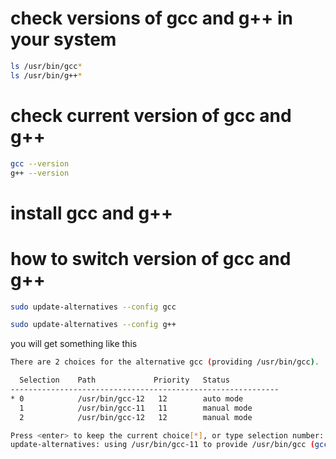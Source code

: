# check versions of gcc and g++ in your system
```bash
ls /usr/bin/gcc*
ls /usr/bin/g++*
```
# check current version of gcc and g++
```bash
gcc --version
g++ --version
```
# install gcc and g++


# how to switch version of gcc and g++
```bash
sudo update-alternatives --config gcc
```

```bash
sudo update-alternatives --config g++
```

you will get something like this 

```bash
There are 2 choices for the alternative gcc (providing /usr/bin/gcc).

  Selection    Path             Priority   Status
------------------------------------------------------------
* 0            /usr/bin/gcc-12   12        auto mode
  1            /usr/bin/gcc-11   11        manual mode
  2            /usr/bin/gcc-12   12        manual mode

Press <enter> to keep the current choice[*], or type selection number: 1
update-alternatives: using /usr/bin/gcc-11 to provide /usr/bin/gcc (gcc) in manual mode
```



